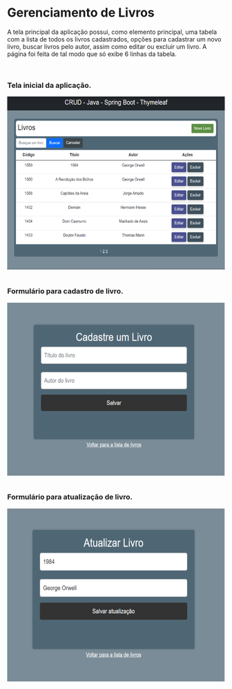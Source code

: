 # Gerenciamento de Livros
  <p>
    A tela principal da aplicação possui, como elemento principal, uma tabela com a lista de todos os livros cadastrados, opções para cadastrar um novo livro, buscar livros pelo autor, assim como editar ou excluir um livro. A página foi feita de tal modo que só exibe 6 linhas da tabela.
  </p
<div  align="center">
  <div style="display: inline_block"><br>
    <h3>Tela inicial da aplicação.</h3>
    <img align="center" height="400px;" width="600px" src="src/main/resources/static/imagens/lista-de-livros.png">
   </div>
   <div style="display: inline_block"><br>
        <h3>Formulário para cadastro de livro.</h3>
         <img align="center" height="400px;" width="600px" src="src/main/resources/static/imagens/cadastro-de-livro.png">
    </div>
    <div style="display: inline_block"><br>
        <h3>Formulário para atualização de livro.</h3>
         <img align="center" height="400px;" width="600px" src="src/main/resources/static/imagens/atualizar-livro.png">
    </div>
</div>
